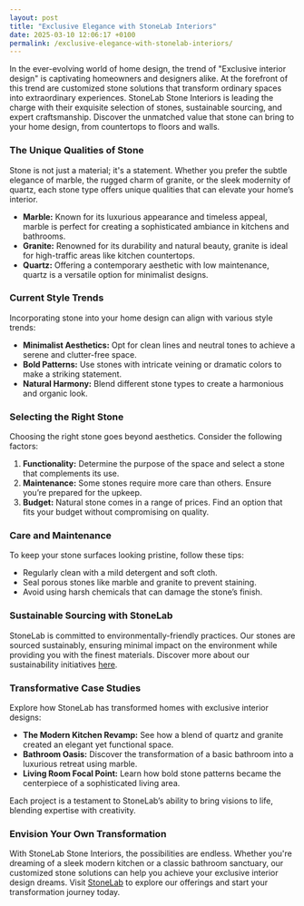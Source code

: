 ```yaml
---
layout: post
title: "Exclusive Elegance with StoneLab Interiors"
date: 2025-03-10 12:06:17 +0100
permalink: /exclusive-elegance-with-stonelab-interiors/
---
```



In the ever-evolving world of home design, the trend of "Exclusive interior design" is captivating homeowners and designers alike. At the forefront of this trend are customized stone solutions that transform ordinary spaces into extraordinary experiences. StoneLab Stone Interiors is leading the charge with their exquisite selection of stones, sustainable sourcing, and expert craftsmanship. Discover the unmatched value that stone can bring to your home design, from countertops to floors and walls.

### The Unique Qualities of Stone

Stone is not just a material; it's a statement. Whether you prefer the subtle elegance of marble, the rugged charm of granite, or the sleek modernity of quartz, each stone type offers unique qualities that can elevate your home’s interior.

- **Marble:** Known for its luxurious appearance and timeless appeal, marble is perfect for creating a sophisticated ambiance in kitchens and bathrooms.
- **Granite:** Renowned for its durability and natural beauty, granite is ideal for high-traffic areas like kitchen countertops.
- **Quartz:** Offering a contemporary aesthetic with low maintenance, quartz is a versatile option for minimalist designs.

### Current Style Trends

Incorporating stone into your home design can align with various style trends:

- **Minimalist Aesthetics:** Opt for clean lines and neutral tones to achieve a serene and clutter-free space.
- **Bold Patterns:** Use stones with intricate veining or dramatic colors to make a striking statement.
- **Natural Harmony:** Blend different stone types to create a harmonious and organic look.

### Selecting the Right Stone

Choosing the right stone goes beyond aesthetics. Consider the following factors:

1. **Functionality:** Determine the purpose of the space and select a stone that complements its use.
2. **Maintenance:** Some stones require more care than others. Ensure you’re prepared for the upkeep.
3. **Budget:** Natural stone comes in a range of prices. Find an option that fits your budget without compromising on quality.

### Care and Maintenance

To keep your stone surfaces looking pristine, follow these tips:

- Regularly clean with a mild detergent and soft cloth.
- Seal porous stones like marble and granite to prevent staining.
- Avoid using harsh chemicals that can damage the stone’s finish.

### Sustainable Sourcing with StoneLab

StoneLab is committed to environmentally-friendly practices. Our stones are sourced sustainably, ensuring minimal impact on the environment while providing you with the finest materials. Discover more about our sustainability initiatives [here](https://stonelab.se).

### Transformative Case Studies

Explore how StoneLab has transformed homes with exclusive interior designs:

- **The Modern Kitchen Revamp:** See how a blend of quartz and granite created an elegant yet functional space.
- **Bathroom Oasis:** Discover the transformation of a basic bathroom into a luxurious retreat using marble.
- **Living Room Focal Point:** Learn how bold stone patterns became the centerpiece of a sophisticated living area.

Each project is a testament to StoneLab’s ability to bring visions to life, blending expertise with creativity.

### Envision Your Own Transformation

With StoneLab Stone Interiors, the possibilities are endless. Whether you're dreaming of a sleek modern kitchen or a classic bathroom sanctuary, our customized stone solutions can help you achieve your exclusive interior design dreams. Visit [StoneLab](https://stonelab.se) to explore our offerings and start your transformation journey today.